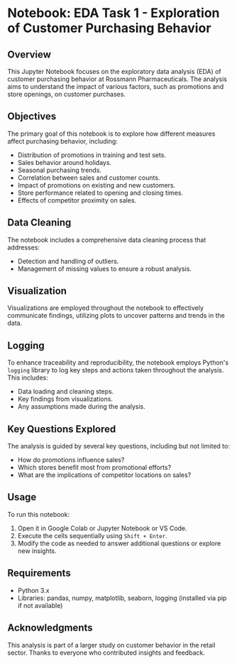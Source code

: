 # Notebook: EDA Task 1 - Exploration of Customer Purchasing Behavior

## Overview
This Jupyter Notebook focuses on the exploratory data analysis (EDA) of customer purchasing behavior at Rossmann Pharmaceuticals. The analysis aims to understand the impact of various factors, such as promotions and store openings, on customer purchases.

## Objectives
The primary goal of this notebook is to explore how different measures affect purchasing behavior, including:

- Distribution of promotions in training and test sets.
- Sales behavior around holidays.
- Seasonal purchasing trends.
- Correlation between sales and customer counts.
- Impact of promotions on existing and new customers.
- Store performance related to opening and closing times.
- Effects of competitor proximity on sales.

## Data Cleaning
The notebook includes a comprehensive data cleaning process that addresses:
- Detection and handling of outliers.
- Management of missing values to ensure a robust analysis.

## Visualization
Visualizations are employed throughout the notebook to effectively communicate findings, utilizing plots to uncover patterns and trends in the data.

## Logging
To enhance traceability and reproducibility, the notebook employs Python's `logging` library to log key steps and actions taken throughout the analysis. This includes:
- Data loading and cleaning steps.
- Key findings from visualizations.
- Any assumptions made during the analysis.

## Key Questions Explored
The analysis is guided by several key questions, including but not limited to:
- How do promotions influence sales?
- Which stores benefit most from promotional efforts?
- What are the implications of competitor locations on sales?

## Usage
To run this notebook:
1. Open it in Google Colab or Jupyter Notebook or VS Code.
2. Execute the cells sequentially using `Shift + Enter`.
3. Modify the code as needed to answer additional questions or explore new insights.

## Requirements
- Python 3.x
- Libraries: pandas, numpy, matplotlib, seaborn, logging (installed via pip if not available)

## Acknowledgments
This analysis is part of a larger study on customer behavior in the retail sector. Thanks to everyone who contributed insights and feedback.